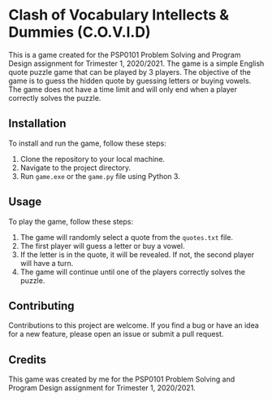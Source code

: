 # Clash of Vocabulary Intellects & Dummies (C.O.V.I.D)

This is a game created for the PSP0101 Problem Solving and Program Design assignment for Trimester 1, 2020/2021. The game is a simple English quote puzzle game that can be played by 3 players. The objective of the game is to guess the hidden quote by guessing letters or buying vowels. The game does not have a time limit and will only end when a player correctly solves the puzzle.

## Installation

To install and run the game, follow these steps:

1. Clone the repository to your local machine.
2. Navigate to the project directory.
3. Run `game.exe` or the `game.py` file using Python 3.

## Usage

To play the game, follow these steps:

1. The game will randomly select a quote from the `quotes.txt` file.
2. The first player will guess a letter or buy a vowel.
3. If the letter is in the quote, it will be revealed. If not, the second player will have a turn.
4. The game will continue until one of the players correctly solves the puzzle.

## Contributing

Contributions to this project are welcome. If you find a bug or have an idea for a new feature, please open an issue or submit a pull request.

## Credits

This game was created by me for the PSP0101 Problem Solving and Program Design assignment for Trimester 1, 2020/2021.
